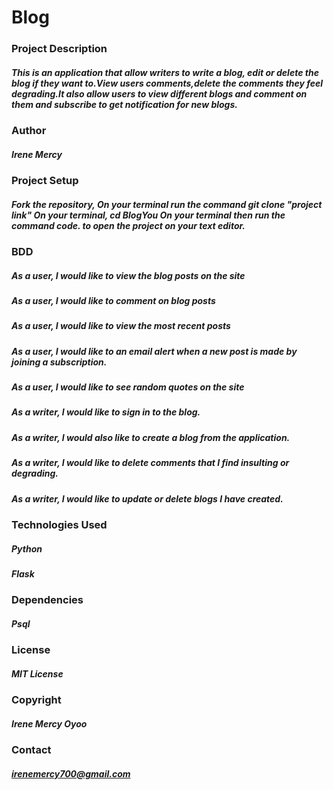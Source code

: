 # Blog

### Project Description
##### This is an application that allow writers to write a blog, edit or delete the blog if they want to.View users comments,delete the comments they feel degrading.It also allow users to view different blogs and comment on them and subscribe to get notification for new blogs.

### Author
##### Irene Mercy

### Project Setup
##### Fork the repository, On your terminal run the command git clone "project link" On your terminal, cd BlogYou On your terminal then run the command code. to open the project on your text editor.

### BDD
##### As a user, I would like to view the blog posts on the site
##### As a user, I would like to comment on blog posts
##### As a user, I would like to view the most recent posts
##### As a user, I would like to an email alert when a new post is made by joining a subscription.
##### As a user, I would like to see random quotes on the site
##### As a writer, I would like to sign in to the blog.
##### As a writer, I would also like to create a blog from the application.
##### As a writer, I would like to delete comments that I find insulting or degrading.
##### As a writer, I would like to update or delete blogs I have created.


### Technologies Used
##### Python
##### Flask

### Dependencies
##### Psql

### License
##### MIT License

### Copyright
##### Irene Mercy Oyoo

### Contact
##### irenemercy700@gmail.com
